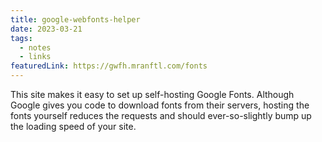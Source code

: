 ```yaml
---
title: google-webfonts-helper
date: 2023-03-21
tags:
  - notes
  - links
featuredLink: https://gwfh.mranftl.com/fonts
---
```


This site makes it easy to set up self-hosting Google Fonts. Although Google gives you code to download fonts from their servers, hosting the fonts yourself reduces the requests and should ever-so-slightly bump up the loading speed of your site.